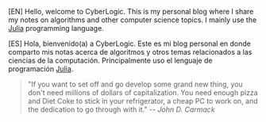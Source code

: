 [EN] Hello, welcome to CyberLogic. This is my personal blog where I share my notes on algorithms and
other computer science topics. I mainly use the [Julia](https://julialang.org) programming language.

[ES] Hola, bienvenido(a) a CyberLogic. Este es mi blog personal en donde comparto mis notas acerca
de algoritmos y otros temas relacionados a las ciencias de la computación. Principalmente uso el 
lenguaje de programación [Julia](https://julialang.org).

> "If you want to set off and go develop some grand new thing, you don't need millions of dollars of
> capitalization. You need enough pizza and Diet Coke to stick in your refrigerator, a cheap PC to
> work on, and the dedication to go through with it."
> -- <cite>John D. Carmack</cite>
